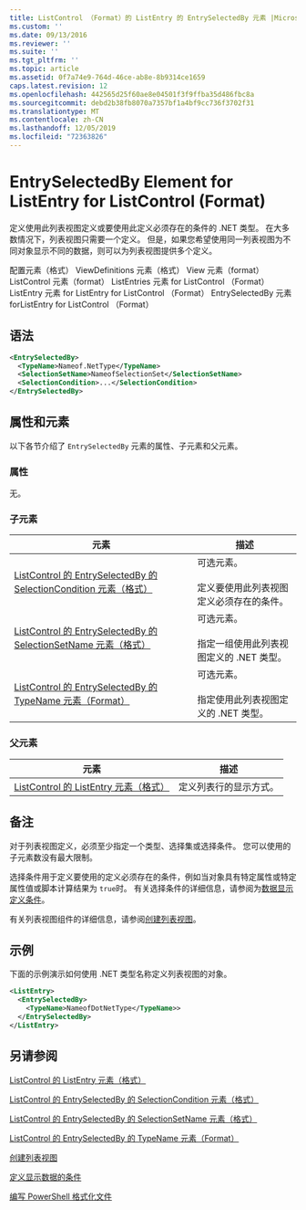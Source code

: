 ```yaml
---
title: ListControl （Format）的 ListEntry 的 EntrySelectedBy 元素 |Microsoft Docs
ms.custom: ''
ms.date: 09/13/2016
ms.reviewer: ''
ms.suite: ''
ms.tgt_pltfrm: ''
ms.topic: article
ms.assetid: 0f7a74e9-764d-46ce-ab8e-8b9314ce1659
caps.latest.revision: 12
ms.openlocfilehash: 442565d25f60ae8e04501f3f9ffba35d486fbc8a
ms.sourcegitcommit: debd2b38fb8070a7357bf1a4bf9cc736f3702f31
ms.translationtype: MT
ms.contentlocale: zh-CN
ms.lasthandoff: 12/05/2019
ms.locfileid: "72363826"
---
```

# <a name="entryselectedby-element-for-listentry-for-listcontrol-format"></a>EntrySelectedBy Element for ListEntry for ListControl (Format)

定义使用此列表视图定义或要使用此定义必须存在的条件的 .NET 类型。 在大多数情况下，列表视图只需要一个定义。 但是，如果您希望使用同一列表视图为不同对象显示不同的数据，则可以为列表视图提供多个定义。

配置元素（格式） ViewDefinitions 元素（格式） View 元素（format） ListControl 元素（format） ListEntries 元素 for ListControl （Format） ListEntry 元素 for ListEntry for ListControl （Format） EntrySelectedBy 元素 forListEntry for ListControl （Format）

## <a name="syntax"></a>语法

```xml
<EntrySelectedBy>
  <TypeName>Nameof.NetType</TypeName>
  <SelectionSetName>NameofSelectionSet</SelectionSetName>
  <SelectionCondition>...</SelectionCondition>
</EntrySelectedBy>
```

## <a name="attributes-and-elements"></a>属性和元素

以下各节介绍了 `EntrySelectedBy` 元素的属性、子元素和父元素。

### <a name="attributes"></a>属性

无。

### <a name="child-elements"></a>子元素

|元素|描述|
|-------------|-----------------|
|[ListControl 的 EntrySelectedBy 的 SelectionCondition 元素（格式）](./selectioncondition-element-for-entryselectedby-for-listcontrol-format.md)|可选元素。<br /><br /> 定义要使用此列表视图定义必须存在的条件。|
|[ListControl 的 EntrySelectedBy 的 SelectionSetName 元素（格式）](./selectionsetname-element-for-entryselectedby-for-listcontrol-format.md)|可选元素。<br /><br /> 指定一组使用此列表视图定义的 .NET 类型。|
|[ListControl 的 EntrySelectedBy 的 TypeName 元素（Format）](./typename-element-for-entryselectedby-for-listcontrol-format.md)|可选元素。<br /><br /> 指定使用此列表视图定义的 .NET 类型。|

### <a name="parent-elements"></a>父元素

|元素|描述|
|-------------|-----------------|
|[ListControl 的 ListEntry 元素（格式）](./listentry-element-for-listcontrol-format.md)|定义列表行的显示方式。|

## <a name="remarks"></a>备注

对于列表视图定义，必须至少指定一个类型、选择集或选择条件。 您可以使用的子元素数没有最大限制。

选择条件用于定义要使用的定义必须存在的条件，例如当对象具有特定属性或特定属性值或脚本计算结果为 `true`时。 有关选择条件的详细信息，请参阅为[数据显示定义条件](./defining-conditions-for-displaying-data.md)。

有关列表视图组件的详细信息，请参阅[创建列表视图](./creating-a-list-view.md)。

## <a name="example"></a>示例

下面的示例演示如何使用 .NET 类型名称定义列表视图的对象。

```xml
<ListEntry>
  <EntrySelectedBy>
    <TypeName>NameofDotNetType</TypeName>>
  </EntrySelectedBy>
</ListEntry>
```

## <a name="see-also"></a>另请参阅

[ListControl 的 ListEntry 元素（格式）](./listentry-element-for-listcontrol-format.md)

[ListControl 的 EntrySelectedBy 的 SelectionCondition 元素（格式）](./selectioncondition-element-for-entryselectedby-for-listcontrol-format.md)

[ListControl 的 EntrySelectedBy 的 SelectionSetName 元素（格式）](./selectionsetname-element-for-entryselectedby-for-listcontrol-format.md)

[ListControl 的 EntrySelectedBy 的 TypeName 元素（Format）](./typename-element-for-entryselectedby-for-listcontrol-format.md)

[创建列表视图](./creating-a-list-view.md)

[定义显示数据的条件](./defining-conditions-for-displaying-data.md)

[编写 PowerShell 格式化文件](./writing-a-powershell-formatting-file.md)
